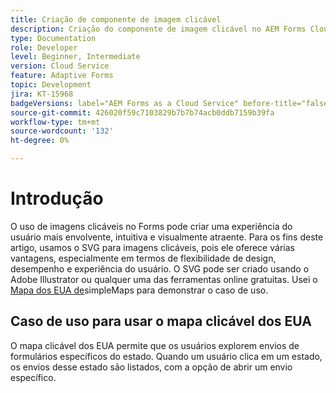 ```yaml
---
title: Criação de componente de imagem clicável
description: Criação do componente de imagem clicável no AEM Forms Cloud Service
type: Documentation
role: Developer
level: Beginner, Intermediate
version: Cloud Service
feature: Adaptive Forms
topic: Development
jira: KT-15968
badgeVersions: label="AEM Forms as a Cloud Service" before-title="false"
source-git-commit: 426020f59c7103829b7b7b74acb0ddb7159b39fa
workflow-type: tm+mt
source-wordcount: '132'
ht-degree: 0%

---
```


# Introdução

O uso de imagens clicáveis no Forms pode criar uma experiência do usuário mais envolvente, intuitiva e visualmente atraente. Para os fins deste artigo, usamos o SVG para imagens clicáveis, pois ele oferece várias vantagens, especialmente em termos de flexibilidade de design, desempenho e experiência do usuário.
O SVG pode ser criado usando o Adobe Illustrator ou qualquer uma das ferramentas online gratuitas. Usei o [Mapa dos EUA de](https://simplemaps.com/resources/svg-us)simpleMaps para demonstrar o caso de uso.

## Caso de uso para usar o mapa clicável dos EUA

O mapa clicável dos EUA permite que os usuários explorem envios de formulários específicos do estado. Quando um usuário clica em um estado, os envios desse estado são listados, com a opção de abrir um envio específico.
